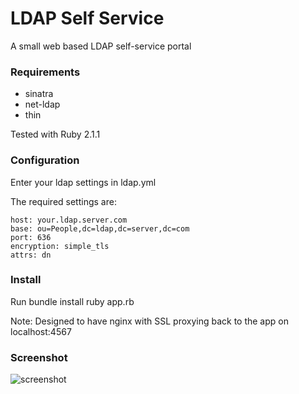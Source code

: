 LDAP Self Service
====

A small web based LDAP self-service portal


### Requirements

* sinatra
* net-ldap
* thin

Tested with Ruby 2.1.1

### Configuration

Enter your ldap settings in ldap.yml

The required settings are:

```
host: your.ldap.server.com
base: ou=People,dc=ldap,dc=server,dc=com
port: 636
encryption: simple_tls
attrs: dn
```

### Install

Run bundle install
ruby app.rb

Note: Designed to have nginx with SSL proxying back to the app on localhost:4567

### Screenshot

![screenshot](https://cloud.githubusercontent.com/assets/862951/4314679/666fcfec-3ee4-11e4-825f-03dc2a6b1f6f.png)
